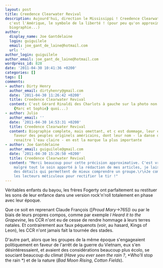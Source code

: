 ```yaml
---
layout: post
title: Creedence Clearwater Revival
description: Aujourd'hui, direction le Mississippi ! Creedence Clearwater Revival,
  c'est l'Amérique, le symbole de la liberté ! (pour peu qu'on approxime un peu leur
  biographie...)
author:
  display_name: Joe Gantdelaine
  login: guiguilele
  email: joe_gant_de_laine@hotmail.com
  url: ''
author_login: guiguilele
author_email: joe_gant_de_laine@hotmail.com
wordpress_id: 828
date: '2011-04-30 10:41:36 +0200'
categories: []
tags: []
comments:
- author: Dirty Henry
  author_email: dirtyhenry@gmail.com
  date: '2011-04-30 11:26:42 +0200'
  title: Creedence Clearwater Revival
  content: C'est Gérard Rinaldi des Charlots à gauche sur la photo non ? (le mec de
    {Marc et Sophie} quoi...)
- author: Julio
  author_email: ''
  date: '2011-04-30 14:53:31 +0200'
  title: Creedence Clearwater Revival
  content: Biographie complete, mais omettant, et c est dommage, leur engagement en
    faveur des peuples originels américains, dont leur nom - la danse des Crees fait
    renaitre l'eau claire - en est la marque la plus importante
- author: Joe Gantdelaine
  author_email: guiguilele@gmail.com
  date: '2011-04-30 15:26:50 +0200'
  title: Creedence Clearwater Revival
  content: "Merci beaucoup pour cette précision approximative. C'est vrai que parfois,
    malgré tout le soin apporté à la rédaction de mes articles, je laisse passer certains
    des détails qui permettent de mieux comprendre un groupe.\r\nJe compte alors sur
    les lecteurs méticuleux pour rectifier le tir !"
---
```

Véritables enfants du bayou, les frères Fogerty ont parfaitement su restituer les sons de leur enfance dans une version rock'n'roll totalement en phase avec leur époque.

Que ce soit en reprenant Claude François ([*Proud Mary*->765]) ou par le biais de leurs propres compos, comme par exemple *I Heard it to the Grapevine*, les CCR n'ont eu de cesse de rendre hommage à leurs terres natales. Et contrairement aux faux péquenots (voir, au hasard, Kings of Leon), les CCR n'ont jamais fait la tournée des stades.

D'autre part, alors que les groupes de la même époque s'engageaient politiquement en faveur de l'arrêt de la guerre du Vietnam, eux s'en désintéressaient, et avaient des considérations beaucoup plus écolo, se souciant beaucoup du climat (*Have you ever seen the rain ?*, *Who'll stop the rain *) et de la nature (*Bad Moon Rising*, *Cotton Fields*).
